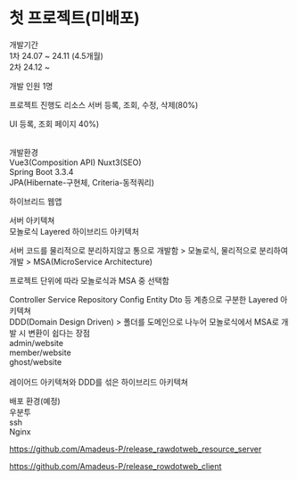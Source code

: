 # 첫 프로젝트(미배포)

개발기간 <br/>
1차 24.07 ~ 24.11 (4.5개월) <br/>
2차 24.12 ~ <br/>

개발 인원 1명

프로젝트 진행도
리소스 서버 
등록, 조회, 수정, 삭제(80%)

UI
등록, 조회 페이지 40%)


 <br/>
개발환경 <br/>
Vue3(Composition API) Nuxt3(SEO) <br/>
Spring Boot 3.3.4 <br/>
JPA(Hibernate-구현체, Criteria-동적쿼리) <br/>

하이브리드 웹앱 <br/>

서버 아키텍쳐 <br/>
모놀로식 Layered 하이브리드 아키텍처

서버 코드를 물리적으로 분리하지않고 통으로 개발함 > 모놀로식, 물리적으로 분리하여 개발 > MSA(MicroService Architecture) <br/>

프로젝트 단위에 따라 모놀로식과 MSA 중 선택함 <br/>

Controller Service Repository Config Entity Dto 등 계층으로 구분한 Layered 아키텍쳐 <br/>
DDD(Domain Design Driven) > 폴더를 도메인으로 나누어 모놀로식에서 MSA로 개발 시 변환이 쉽다는 장점 <br/>
admin/website <br/>
member/website <br/>
ghost/website <br/>
 <br/>
레이어드 아키텍쳐와 DDD를 섞은 하이브리드 아키텍쳐 <br/>

배포 환경(예정)<br/>
우분투<br/>
ssh <br/>
Nginx<br/>


https://github.com/Amadeus-P/release_rawdotweb_resource_server <br/>


https://github.com/Amadeus-P/release_rowdotweb_client
